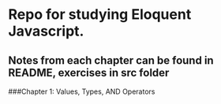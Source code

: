 # Repo for studying Eloquent Javascript.
## Notes from each chapter can be found in README, exercises in src folder

###Chapter 1: Values, Types, AND Operators